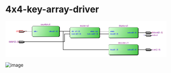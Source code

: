 # 4x4-key-array-driver
![image](https://github.com/HengRuiZ/4x4-key-array-driver/blob/master/RTL.png)

![image](https://github.com/HengRuiZ/4x4-key-array-driver/blob/master/key＿array.png)
